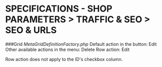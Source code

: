 # SPECIFICATIONS - SHOP PARAMETERS > TRAFFIC & SEO > SEO & URLS

###Grid
_MetaGridDefinitionFactory.php_
Default action in the button: Edit
Other available actions in the menu: Delete
Row action: Edit

Row action does not apply to the ID's checkbox column.
